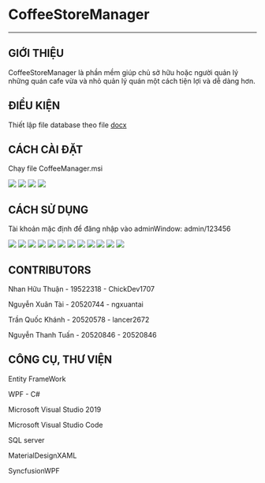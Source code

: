# CoffeeStoreManager
___

## GIỚI THIỆU

CoffeeStoreManager là phần mềm giúp chủ sở hữu hoặc người quản lý những quán cafe vừa và nhỏ quản lý quán một cách tiện lợi và dễ dàng hơn.


## ĐIỀU KIỆN

Thiết lập file database theo file [docx](https://docs.google.com/document/d/1omH-9nghcgK9ok7s1X4YNy2XQJ0YOPWBXRHRdkWHt88/edit)



## CÁCH CÀI ĐẶT

Chạy file CoffeeManager.msi

<img src="CoffeeStoreManager/HowToUse/Install/1.png">
<img src="CoffeeStoreManager/HowToUse/Install/2.png">
<img src="CoffeeStoreManager/HowToUse/Install/3.png">
<img src="CoffeeStoreManager/HowToUse/Install/4.png">


## CÁCH SỬ DỤNG

Tài khoản mặc định để đăng nhập vào adminWindow: admin/123456

<img src="CoffeeStoreManager/HowToUse/MainWindow.png">
<img src="CoffeeStoreManager/HowToUse/AdminWindow.png">
<img src="CoffeeStoreManager/HowToUse/ManageFoodMaini.png">
<img src="CoffeeStoreManager/HowToUse/FoodTypePage.png">
<img src="CoffeeStoreManager/HowToUse/ManageEmplyeeMain.png">
<img src="CoffeeStoreManager/HowToUse/EmployeeTypeMain.png">
<img src="CoffeeStoreManager/HowToUse/PartTimeSchedulerMain.png">
<img src="CoffeeStoreManager/HowToUse/ManageSourceMain.png">
<img src="CoffeeStoreManager/HowToUse/StatisticMain.png">
<img src="CoffeeStoreManager/HowToUse/StatisticMain2.png">
<img src="CoffeeStoreManager/HowToUse/RegulationMain.png">
<img src="CoffeeStoreManager/HowToUse/AccountMain.png">


## CONTRIBUTORS

Nhan Hữu Thuận - 19522318 - ChickDev1707 

Nguyễn Xuân Tài - 20520744 - ngxuantai

Trần Quốc Khánh - 20520578 - lancer2672

Nguyễn Thanh Tuấn - 20520846 - 20520846



## CÔNG CỤ, THƯ VIỆN

Entity FrameWork

WPF - C#

Microsoft Visual Studio 2019

Microsoft Visual Studio Code

SQL server

MaterialDesignXAML

SyncfusionWPF
